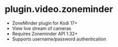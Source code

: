 plugin.video.zoneminder
=======================

- ZoneMinder plugin for Kodi 17+
- View live stream of cameras
- Requires Zoneminder API 1.32+
- Supports username/password authentication
